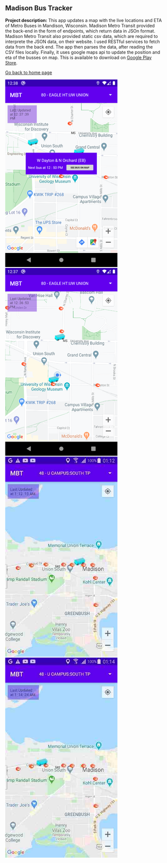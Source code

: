 ## Madison Bus Tracker

**Project description:** This app updates a map with the live locations and ETA of Metro Buses in Mandison, Wisconsin. Madison Metro Transit provided the back-end in the form of endpoints, which return data in JSOn format. Madison Metro Transit also provided static csv data, which are required to interprete the JSON data, on their website. I used RESTful services to fetch data from the back end. The app then parses the data, after reading the CSV files locally. Finally, it uses google maps api to update the position and eta of the busses on map. This is available to download on [Google Play Store](https://play.google.com/store/apps/details?id=com.samramakrishnan.campusbustracker).

[Go back to home page](https://sam-ramakrishnan.github.io/)

<img src="images/2.png?raw=true" width="360"/>    <img src="images/1.png?raw=true" width="360"/> 
<img src="images/3.png?raw=true"/>    <img src="images/4.png?raw=true"/>


